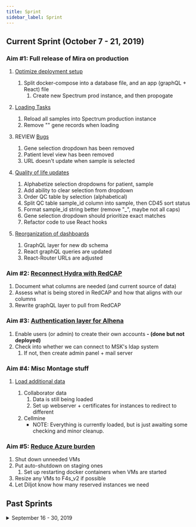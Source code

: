 ```yaml
---
title: Sprint
sidebar_label: Sprint
---
```


## Current Sprint (October 7 - 21, 2019)

### Aim #1: Full release of Mira on production

1.  [Optimize deployment setup](mira/todo#optimize-deployment-setup)

    1.  Split docker-compose into a database file, and an app (graphQL + React) file
        1. Create new Spectrum prod instance, and then propogate

2.  [Loading Tasks](mira/todo#loading-tasks)

    1. Reload all samples into Spectrum production instance
    2. Remove "" gene records when loading

3.  REVIEW [Bugs](mira/todo#bugs)

    1.  Gene selection dropdown has been removed
    2.  Patient level view has been removed
    3.  URL doesn't update when sample is selected

4.  [Quality of life updates](mira/todo#qol-updates)

    1.  Alphabetize selection dropdowns for patient, sample
    2.  Add ability to clear selection from dropdown
    3.  Order QC table by selection (alphabetical)
    4.  Split QC table sample_id column into sample, then CD45 sort status
    5.  Format sample_id string better (remove "\_", maybe not all caps)
    6.  Gene selection dropdown should prioritize exact matches
    7.  Refactor code to use React hooks

5.  [Reorganization of dashboards](mira/todo#reorganization-of-dashboards)
    1.  GraphQL layer for new db schema
    2.  React graphQL queries are updated
    3.  React-Router URLs are adjusted

### Aim #2: [Reconnect Hydra with RedCAP](hydra/todo#redcap-reconnection)

1. Document what columns are needed (and current source of data)
2. Assess what is being stored in RedCAP and how that aligns with our columns
3. Rewrite graphQL layer to pull from RedCAP

### Aim #3: [Authentication layer for Alhena](alhena/todo#authentication-layer)

1. Enable users (or admin) to create their own accounts **- (done but not deployed)**
2. Check into whether we can connect to MSK's ldap system
   1. If not, then create admin panel + mail server

### Aim #4: Misc Montage stuff

1. [Load additional data](other-todo#loading-data)

   1. Collaborator data
      1. Data is still being loaded
      2. Set up webserver + certificates for instances to redirect to different
   2. Cellmine
      - NOTE: Everything is currently loaded, but is just awaiting some checking and minor cleanup.

### Aim #5: [Reduce Azure burden](other-todo#azure)

1. Shut down unneeded VMs
2. Put auto-shutdown on staging ones
   1. Set up restarting docker containers when VMs are started
3. Resize any VMs to F4s_v2 if possible
4. Let Diljot know how many reserved instances we need

## Past Sprints

<details>
      <summary>September 16 - 30, 2019</summary>
### September 16 - 30, 2019
#### Aim #1: Prepare Mira for next Spectrum meeting

1. [Quality of life updates](mira/todo#qol-updates) **- not started**

   1. Alphabetize selection dropdowns for patient and sample
   2. Add ability to clear selection from dropdown
   3. Order QC table by selection (alphabetical)

2. [Bugs](mira/todo#bugs)

   1. Gene selection dropdown has been removed **- (done but not reviewed)**
   2. Patient level view has been removed **- (done but not reviewed)**
   3. URL doesn't update when sample is selected **- (done but not reviewed)**

3. [Loading Tasks](mira/todo#loading-tasks)

**Started refactoring effort to accommodate different types of dashboards (patient, cohort, celltype, site). The loading is done (tested on staging), and the graphQL layer is being redone.**

1.  Reload all samples into Spectrum production instance
2.  Write module to parallelize loading
3.  Remove "" gene records when loading
4.  Pull data from rdata, not from JSON (Nick will write API for this) **- (done)**

5.  [Web summary pages](mira/todo#web-summary-pages) **- not started**

    1.  Transfer files somewhere on the production instance (ws?)
        1. May need to mount new disk for this data
    2.  Edit nginx config to redirect URL requests to appropriate folder
    3.  Edit QC table to link

6.  [Optimize deployment setup](mira/todo#optimize-deployment-setup)
    1.  Split docker-compose into a database file, and an app (graphQL + React) file
        1. Propogate on Spectrum staging instance **- (done)**
        2. Create new Spectrum prod instance, and then propogate

#### Aim #2: Update Hydra and Sylph for next Spectrum meeting **- not started**

1. Redeploy Hydra and Sylph with new header
2. Update data for Hydra

#### Aim #3: [Authentication layer for Alhena](alhena/todo#authentication-layer)

1. Enable users (or admin) to create their own accounts **- (done but not deployed)**
2. Enable users to reset their own passwords **- not started**

#### Aim #4: Misc Montage stuff

1. [Load additional data](other-todo#loading-data)

   1. Collaborator data **- (in progress)**
   2. Cellmine **- (in progress)**

2. [Montage VM set up docs](other-todo#montage) **- (done)**
3. [is_contaminated field](other-todo#montage) **- (done, but not in prod)**
   </details>
